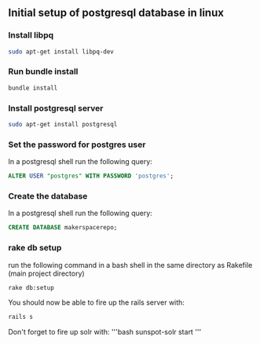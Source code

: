 ## Initial setup of postgresql database in linux
### Install libpq
```bash
sudo apt-get install libpq-dev
```

### Run bundle install
```bash
bundle install
```

### Install postgresql server
```bash
sudo apt-get install postgresql
```

### Set the password for postgres user
In a postgresql shell run the following query:
```SQL
ALTER USER "postgres" WITH PASSWORD 'postgres';
```

### Create the database
In a postgresql shell run the following query:
```SQL
CREATE DATABASE makerspacerepo;
```

### rake db setup
run the following command in a bash shell in the same directory as Rakefile (main project directory)
```bash
rake db:setup
```

You should now be able to fire up the rails server with:
```bash
rails s
```

Don't forget to fire up solr with:
'''bash
sunspot-solr start
'''
